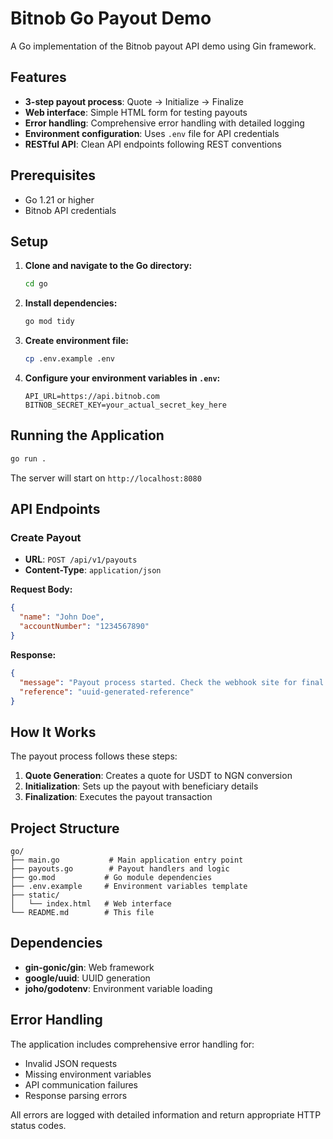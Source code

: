 # Bitnob Go Payout Demo

A Go implementation of the Bitnob payout API demo using Gin framework.

## Features

- **3-step payout process**: Quote → Initialize → Finalize
- **Web interface**: Simple HTML form for testing payouts
- **Error handling**: Comprehensive error handling with detailed logging
- **Environment configuration**: Uses `.env` file for API credentials
- **RESTful API**: Clean API endpoints following REST conventions

## Prerequisites

- Go 1.21 or higher
- Bitnob API credentials

## Setup

1. **Clone and navigate to the Go directory:**
   ```bash
   cd go
   ```

2. **Install dependencies:**
   ```bash
   go mod tidy
   ```

3. **Create environment file:**
   ```bash
   cp .env.example .env
   ```

4. **Configure your environment variables in `.env`:**
   ```
   API_URL=https://api.bitnob.com
   BITNOB_SECRET_KEY=your_actual_secret_key_here
   ```

## Running the Application

```bash
go run .
```

The server will start on `http://localhost:8080`

## API Endpoints

### Create Payout
- **URL**: `POST /api/v1/payouts`
- **Content-Type**: `application/json`

**Request Body:**
```json
{
  "name": "John Doe",
  "accountNumber": "1234567890"
}
```

**Response:**
```json
{
  "message": "Payout process started. Check the webhook site for final confirmation.",
  "reference": "uuid-generated-reference"
}
```

## How It Works

The payout process follows these steps:

1. **Quote Generation**: Creates a quote for USDT to NGN conversion
2. **Initialization**: Sets up the payout with beneficiary details
3. **Finalization**: Executes the payout transaction

## Project Structure

```
go/
├── main.go           # Main application entry point
├── payouts.go        # Payout handlers and logic
├── go.mod           # Go module dependencies
├── .env.example     # Environment variables template
├── static/
│   └── index.html   # Web interface
└── README.md        # This file
```

## Dependencies

- **gin-gonic/gin**: Web framework
- **google/uuid**: UUID generation
- **joho/godotenv**: Environment variable loading

## Error Handling

The application includes comprehensive error handling for:
- Invalid JSON requests
- Missing environment variables
- API communication failures
- Response parsing errors

All errors are logged with detailed information and return appropriate HTTP status codes.